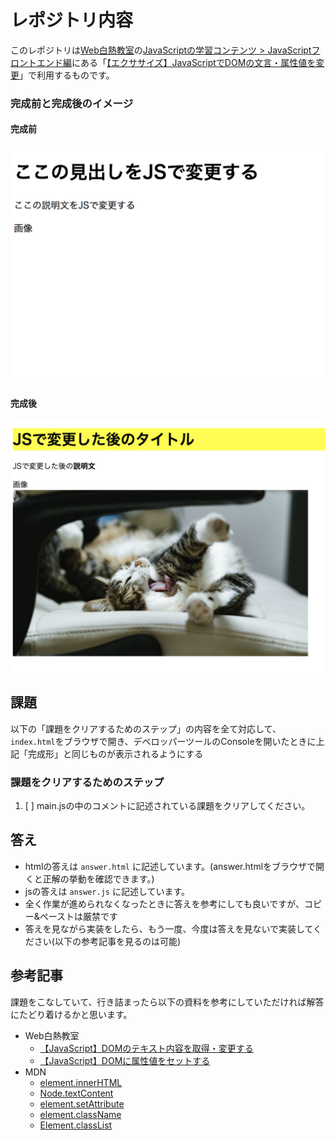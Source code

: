 # レポジトリ内容

このレポジトリは[Web白熱教室](https://tsuyopon.xyz/)の[JavaScriptの学習コンテンツ > JavaScriptフロントエンド編](https://tsuyopon.xyz/learning-contents/web-dev/javascript/frontend/)にある「[【エクササイズ】JavaScriptでDOMの文言・属性値を変更](https://tsuyopon.xyz/learning-contents/web-dev/javascript/frontend/js-excercise-for-frontend-2/)」で利用するものです。


### 完成前と完成後のイメージ

#### 完成前

![完成前](./images/assignment-before.png)

#### 完成後

![完成後](./images/assignment-after.png)

## 課題

以下の「課題をクリアするためのステップ」の内容を全て対応して、`index.html`をブラウザで開き、デベロッパーツールのConsoleを開いたときに上記「完成形」と同じものが表示されるようにする

### 課題をクリアするためのステップ

1. [ ] main.jsの中のコメントに記述されている課題をクリアしてください。

## 答え

- htmlの答えは `answer.html` に記述しています。(answer.htmlをブラウザで開くと正解の挙動を確認できます。)
- jsの答えは `answer.js` に記述しています。
- 全く作業が進められなくなったときに答えを参考にしても良いですが、コピー&ペーストは厳禁です
- 答えを見ながら実装をしたら、もう一度、今度は答えを見ないで実装してください(以下の参考記事を見るのは可能)

## 参考記事

課題をこなしていて、行き詰まったら以下の資料を参考にしていただければ解答にたどり着けるかと思います。


- Web白熱教室
  - [【JavaScript】DOMのテキスト内容を取得・変更する](https://tsuyopon.xyz/learning-contents/web-dev/javascript/frontend/how-to-manipulate-text-in-dom/)
  - [【JavaScript】DOMに属性値をセットする](https://tsuyopon.xyz/learning-contents/web-dev/javascript/frontend/how-to-set-attribute-with-dom/)
- MDN
  - [element.innerHTML](https://developer.mozilla.org/ja/docs/Web/API/Element/innerHTML)
  - [Node.textContent](https://developer.mozilla.org/ja/docs/Web/API/Node/textContent)
  - [element.setAttribute](https://developer.mozilla.org/ja/docs/Web/API/Element/setAttribute)
  - [element.className](https://developer.mozilla.org/ja/docs/Web/API/Element/className)
  - [Element.classList](https://developer.mozilla.org/ja/docs/Web/API/Element/classList)